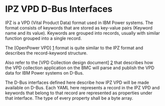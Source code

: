 # IPZ VPD D-Bus Interfaces

IPZ is a VPD (Vital Product Data) format used in IBM Power systems. The format
consists of keywords that are stored as key-value pairs (Keyword name and its
value). Keywords are grouped into records, usually with similar function grouped
into a single record.

The [OpenPower VPD] [1] format is quite similar to the IPZ format and describes
the record-keyword structure.

Also refer to the [VPD Collection design document] [2] that describes how the
VPD collection application on the BMC will parse and publish the VPD data for
IBM Power systems on D-Bus.

The D-Bus interfaces defined here describe how IPZ VPD will be made available on
D-Bus. Each YAML here represents a record in the IPZ VPD and keywords that
belong to that record are represented as properties under that interface. The
type of every property shall be a byte array.

[1]:
  https://www-355.ibm.com/systems/power/openpower/posting.xhtml?postingId=1D060729AC96891885257E1B0053BC95
[2]: https://github.com/openbmc/docs/blob/master/designs/vpd-collection.md

